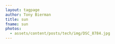 ```yaml
---
layout: tagpage
author: Tony Bierman
title: sun
fname: sun
photos:
  - assets/content/posts/tech/img/DSC_8784.jpg
---
```

